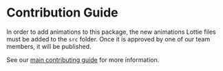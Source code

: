 # Contribution Guide

In order to add animations to this package, the new animations Lottie files must be added to the `src` folder. Once it is approved by one of our team members, it will be published.

See our [main contributing guide](../../../CONTRIBUTING.md) for more information.
